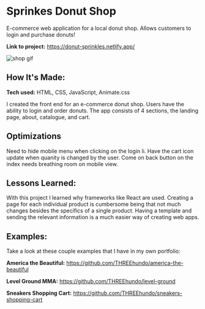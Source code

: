 # Sprinkes Donut Shop
E-commerce web application for a local donut shop. Allows customers to login and purchase donuts!

**Link to project:** https://donut-sprinkles.netlify.app/

![shop gif](./assets/donuts.gif)

## How It's Made:

**Tech used:** HTML, CSS, JavaScript, Animate.css

I created the front end for an e-commerce donut shop. Users have the ability to login and order donuts. The app consists of 4 sections, the landing page, about, catalogue, and cart. 

## Optimizations

Need to hide mobile menu when clicking on the login li. Have the cart icon update when quanity is changed by the user. Come on back button on the index needs breathing room on mobile view.

## Lessons Learned:

With this project I learned why frameworks like React are used. Creating a page for each individual product is cumbersome being that not much changes besides the specifics of a single product. Having a template and sending the relevant information is a much easier way of creating web apps.

## Examples:
Take a look at these couple examples that I have in my own portfolio:

**America the Beautiful:** https://github.com/THREEhundo/america-the-beautiful

**Level Ground MMA:** https://github.com/THREEhundo/level-ground

**Sneakers Shopping Cart:** https://github.com/THREEhundo/sneakers-shopping-cart


